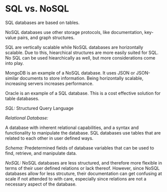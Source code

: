 # SQL vs. NoSQL

SQL databases are based on tables.

NoSQL databases use other storage protocols, like documentation, key-value pairs, and graph structures.  

SQL are vertically scalable while NoSQL databases are horizontally scalable.   Due to this, hiearchical structures are more easily suited for SQL. No SQL can be used hiearchically as well, but more considerations come into play. 

MongoDB is an example of a NoSQL database.  It uses JSON or JSON-similar documents to store information.  Being horizontally scalable, increasing servers increases performance.  

Oracle is an example of a SQL database. This is a cost effective solution for table databases.  

*SQL:*
Structured Query Language

*Relational Database:*

A database with inherent relational capabilities, and a syntax and functionality to manipulate the database.  SQL databases use tables that are related to each other in user defined ways.

*Schema:*
Predetermined fields of database variables that can be used to find, retrieve, and manipulate data.  

*NoSQL:*
NoSQL databases are less structured, and therefore more flexible in terms of their user defined relations or lack thereof.  However, since NoSQL databases allow for less strcuture, their documentation can get confusing at scale if not attended to with care, especially since relations are not a necessary aspect of the database. 